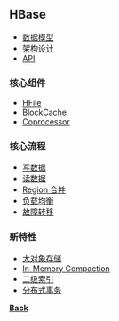 ## HBase

- [数据模型](doc/data_model.md)
- [架构设计](doc/arch.md)
- [API](doc/api.md)

### 核心组件
- [HFile](doc/hfile.md)
- [BlockCache](doc/blockcache.md)
- [Coprocessor](doc/coprocessor.md)

### 核心流程
- [写数据](doc/write.md)
- [读数据](doc/read.md)
- [Region 合并](doc/compaction.md)
- [负载均衡](doc/loadbalance.md)
- [故障转移]()

### 新特性
- [大对象存储]()
- [In-Memory Compaction]()
- [二级索引]()
- [分布式事务]()

**[Back](../../)**